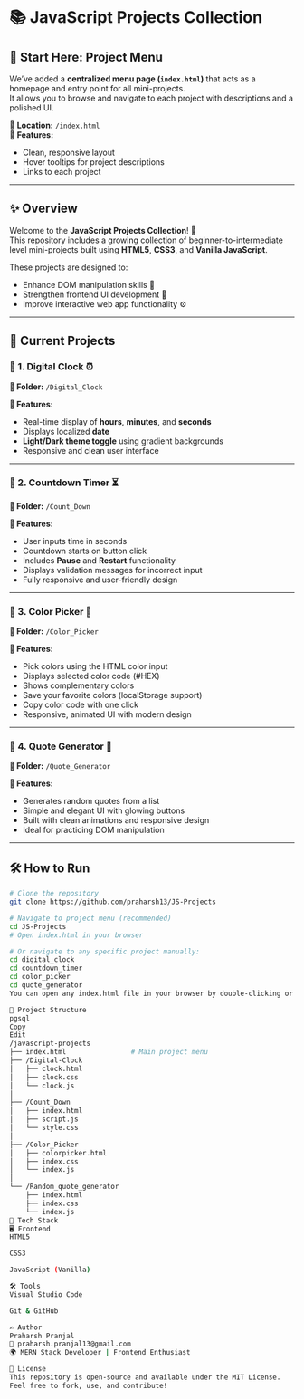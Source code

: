 # 📚 JavaScript Projects Collection

## 🧭 Start Here: Project Menu

We’ve added a **centralized menu page (`index.html`)** that acts as a homepage and entry point for all mini-projects.  
It allows you to browse and navigate to each project with descriptions and a polished UI.

📍 **Location:** `/index.html`  
🎯 **Features:**
- Clean, responsive layout
- Hover tooltips for project descriptions
- Links to each project

---

## ✨ Overview
Welcome to the **JavaScript Projects Collection**! 🚀  
This repository includes a growing collection of beginner-to-intermediate level mini-projects built using **HTML5**, **CSS3**, and **Vanilla JavaScript**.

These projects are designed to:
- Enhance DOM manipulation skills 🧩
- Strengthen frontend UI development 🎨
- Improve interactive web app functionality ⚙️

---

## 📁 Current Projects

### 🔹 1. Digital Clock ⏰  
**📂 Folder:** `/Digital_Clock`

**🧩 Features:**
- Real-time display of **hours**, **minutes**, and **seconds**
- Displays localized **date**
- **Light/Dark theme toggle** using gradient backgrounds
- Responsive and clean user interface

---

### 🔹 2. Countdown Timer ⏳  
**📂 Folder:** `/Count_Down`

**🧩 Features:**
- User inputs time in seconds
- Countdown starts on button click
- Includes **Pause** and **Restart** functionality
- Displays validation messages for incorrect input
- Fully responsive and user-friendly design

---

### 🔹 3. Color Picker 🎨  
**📂 Folder:** `/Color_Picker`

**🧩 Features:**
- Pick colors using the HTML color input
- Displays selected color code (#HEX)
- Shows complementary colors
- Save your favorite colors (localStorage support)
- Copy color code with one click
- Responsive, animated UI with modern design

---

### 🔹 4. Quote Generator 📝  
**📂 Folder:** `/Quote_Generator`

**🧩 Features:**
- Generates random quotes from a list
- Simple and elegant UI with glowing buttons
- Built with clean animations and responsive design
- Ideal for practicing DOM manipulation

---

## 🛠 How to Run

```bash
# Clone the repository
git clone https://github.com/praharsh13/JS-Projects

# Navigate to project menu (recommended)
cd JS-Projects
# Open index.html in your browser

# Or navigate to any specific project manually:
cd digital_clock
cd countdown_timer
cd color_picker
cd quote_generator
You can open any index.html file in your browser by double-clicking or dragging it into a browser window.

📂 Project Structure
pgsql
Copy
Edit
/javascript-projects
├── index.html                # Main project menu
├── /Digital-Clock
│   ├── clock.html
│   ├── clock.css
│   └── clock.js
│
├── /Count_Down
│   ├── index.html
│   ├── script.js
│   └── style.css
│
├── /Color_Picker
│   ├── colorpicker.html
│   ├── index.css
│   └── index.js
│
└── /Random_quote_generator
    ├── index.html
    ├── index.css
    └── index.js
🧰 Tech Stack
🖥 Frontend
HTML5

CSS3

JavaScript (Vanilla)

🛠 Tools
Visual Studio Code

Git & GitHub

✍️ Author
Praharsh Pranjal
📧 praharsh.pranjal13@gmail.com
🌍 MERN Stack Developer | Frontend Enthusiast

📜 License
This repository is open-source and available under the MIT License.
Feel free to fork, use, and contribute!